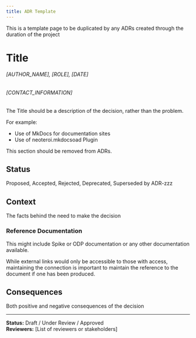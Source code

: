 ```yaml
---
title: ADR Template
---
```


This is a template page to be duplicated by any ADRs created through the duration of the project

# Title
###### [AUTHOR_NAME], [ROLE], [DATE]
###### [CONTACT_INFORMATION]

The Title should be a description of the decision, rather than the problem.

For example:

- Use of MkDocs for documentation sites
- Use of neoteroi.mkdocsoad Plugin

This section should be removed from ADRs.

## Status

Proposed, Accepted, Rejected, Deprecated, Superseded by ADR-zzz

## Context

The facts behind the need to make the decision

### Reference Documentation

This might include Spike or ODP documentation or any other documentation available.

While external links would only be accessible to those with access, maintaining the connection is important to maintain the reference to the document if one has been produced.

## Consequences

Both positive and negative consequences of the decision

---

**Status:** Draft / Under Review / Approved  
**Reviewers:** [List of reviewers or stakeholders]